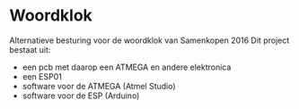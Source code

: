 # Woordklok
Alternatieve besturing voor de woordklok van Samenkopen 2016
Dit project bestaat uit:
* een pcb met daarop een ATMEGA en andere elektronica
* een ESP01
* software voor de ATMEGA (Atmel Studio)
* software voor de ESP (Arduino)
